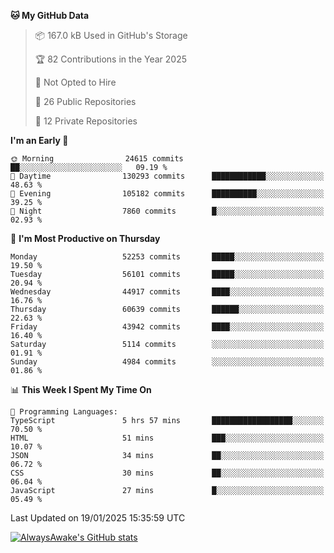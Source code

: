 <!--START_SECTION:waka-->
**🐱 My GitHub Data** 

> 📦 167.0 kB Used in GitHub's Storage 
 > 
> 🏆 82 Contributions in the Year 2025
 > 
> 🚫 Not Opted to Hire
 > 
> 📜 26 Public Repositories 
 > 
> 🔑 12 Private Repositories 
 > 
**I'm an Early 🐤** 

```text
🌞 Morning                24615 commits       ██░░░░░░░░░░░░░░░░░░░░░░░   09.19 % 
🌆 Daytime                130293 commits      ████████████░░░░░░░░░░░░░   48.63 % 
🌃 Evening                105182 commits      ██████████░░░░░░░░░░░░░░░   39.25 % 
🌙 Night                  7860 commits        █░░░░░░░░░░░░░░░░░░░░░░░░   02.93 % 
```
📅 **I'm Most Productive on Thursday** 

```text
Monday                   52253 commits       █████░░░░░░░░░░░░░░░░░░░░   19.50 % 
Tuesday                  56101 commits       █████░░░░░░░░░░░░░░░░░░░░   20.94 % 
Wednesday                44917 commits       ████░░░░░░░░░░░░░░░░░░░░░   16.76 % 
Thursday                 60639 commits       ██████░░░░░░░░░░░░░░░░░░░   22.63 % 
Friday                   43942 commits       ████░░░░░░░░░░░░░░░░░░░░░   16.40 % 
Saturday                 5114 commits        ░░░░░░░░░░░░░░░░░░░░░░░░░   01.91 % 
Sunday                   4984 commits        ░░░░░░░░░░░░░░░░░░░░░░░░░   01.86 % 
```


📊 **This Week I Spent My Time On** 

```text
💬 Programming Languages: 
TypeScript               5 hrs 57 mins       ██████████████████░░░░░░░   70.50 % 
HTML                     51 mins             ███░░░░░░░░░░░░░░░░░░░░░░   10.07 % 
JSON                     34 mins             ██░░░░░░░░░░░░░░░░░░░░░░░   06.72 % 
CSS                      30 mins             ██░░░░░░░░░░░░░░░░░░░░░░░   06.04 % 
JavaScript               27 mins             █░░░░░░░░░░░░░░░░░░░░░░░░   05.49 % 
```


 Last Updated on 19/01/2025 15:35:59 UTC
<!--END_SECTION:waka-->

[![AlwaysAwake's GitHub stats](https://github-readme-stats.vercel.app/api?username=AlwaysAwake&show_icons=true&theme=github_dark&count_private=true)](https://github.com/AlwaysAwake/AlwaysAwake)
